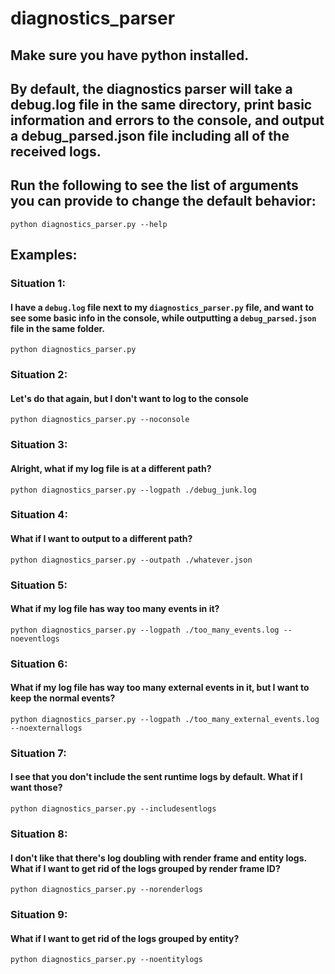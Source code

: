 # diagnostics_parser

## Make sure you have python installed. 

## By default, the diagnostics parser will take a debug.log file in the same directory, print basic information and errors to the console, and output a debug_parsed.json file including all of the received logs.

## Run the following to see the list of arguments you can provide to change the default behavior:
`python diagnostics_parser.py --help`


## Examples:

### Situation 1: 
#### I have a `debug.log` file next to my `diagnostics_parser.py` file, and want to see some basic info in the console, while outputting a `debug_parsed.json` file in the same folder.

`python diagnostics_parser.py`


### Situation 2:
#### Let's do that again, but I don't want to log to the console

`python diagnostics_parser.py --noconsole`


### Situation 3:
#### Alright, what if my log file is at a different path?

`python diagnostics_parser.py --logpath ./debug_junk.log`


### Situation 4:
#### What if I want to output to a different path?

`python diagnostics_parser.py --outpath ./whatever.json`


### Situation 5:
#### What if my log file has way too many events in it? 

`python diagnostics_parser.py --logpath ./too_many_events.log --noeventlogs`

### Situation 6:
#### What if my log file has way too many external events in it, but I want to keep the normal events? 

`python diagnostics_parser.py --logpath ./too_many_external_events.log --noexternallogs`


### Situation 7:
#### I see that you don't include the sent runtime logs by default. What if I want those?

`python diagnostics_parser.py --includesentlogs`


### Situation 8:
#### I don't like that there's log doubling with render frame and entity logs. What if I want to get rid of the logs grouped by render frame ID?

`python diagnostics_parser.py --norenderlogs`


### Situation 9:
#### What if I want to get rid of the logs grouped by entity?

`python diagnostics_parser.py --noentitylogs`


